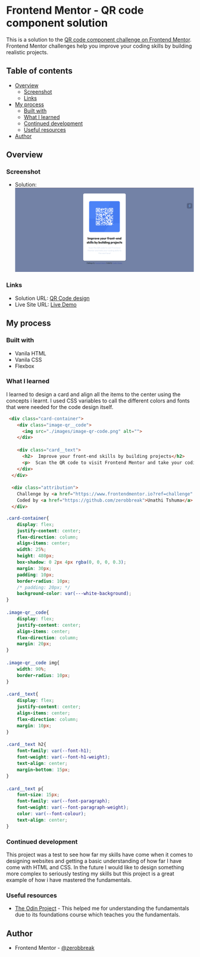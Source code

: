 # Frontend Mentor - QR code component solution

This is a solution to the [QR code component challenge on Frontend Mentor](https://www.frontendmentor.io/challenges/qr-code-component-iux_sIO_H). Frontend Mentor challenges help you improve your coding skills by building realistic projects. 

## Table of contents

- [Overview](#overview)
  - [Screenshot](#screenshot)
  - [Links](#links)
- [My process](#my-process)
  - [Built with](#built-with)
  - [What I learned](#what-i-learned)
  - [Continued development](#continued-development)
  - [Useful resources](#useful-resources)
- [Author](#author)


## Overview

### Screenshot

- Solution:
![Screenshots](./Solution/Solution.png)

### Links

- Solution URL: [QR Code design](https://github.com/zerobbreak/QR-code-design)
- Live Site URL: [Live Demo](https://zerobbreak.github.io/QR-code-design/)

## My process

### Built with

- Vanila HTML
- Vanila CSS
- Flexbox 

### What I learned
I learned to design a card and align all the items to the center using the concepts i learnt. I used CSS variables to call the different colors and fonts that were needed for the code design itself. 


```html
 <div class="card-container">
    <div class="image-qr__code">
      <img src="./images/image-qr-code.png" alt="">
    </div>

    <div class="card__text">
      <h2>  Improve your front-end skills by building projects</h2>
      <p>  Scan the QR code to visit Frontend Mentor and take your coding skills to the next level</p>
    </div>
  </div>

  <div class="attribution">
    Challenge by <a href="https://www.frontendmentor.io?ref=challenge" target="_blank">Frontend Mentor</a>.
    Coded by <a href="https://github.com/zerobbreak">Unathi Tshuma</a>.
  </div>
```
```css
.card-container{
    display: flex;
    justify-content: center;
    flex-direction: column;
    align-items: center;
    width: 25%;
    height: 480px;
    box-shadow: 0 2px 4px rgba(0, 0, 0, 0.3);
    margin: 30px;
    padding: 10px;
    border-radius: 10px;
    /* padding: 20px; */
    background-color: var(---white-background);
}

.image-qr__code{
    display: flex;
    justify-content: center;
    align-items: center;
    flex-direction: column;
    margin: 20px;
}

.image-qr__code img{
    width: 90%;
    border-radius: 10px;
}

.card__text{
    display: flex;
    justify-content: center;
    align-items: center;
    flex-direction: column;
    margin: 10px;
}

.card__text h2{
    font-family: var(--font-h1);
    font-weight: var(--font-h1-weight);
    text-align: center;
    margin-bottom: 15px;
}

.card__text p{
    font-size: 15px;
    font-family: var(--font-paragraph);
    font-weight: var(--font-paragraph-weight);
    color: var(--font-colour);
    text-align: center;
}
```

### Continued development

This project was a test to see how far my skills have come when it comes to designing websites and getting a basic understanding of how far I have come with HTML and CSS. In the future I would like to design something more complex to seriously testing my skills but this project is a great example of how i have mastered the fundamentals.

### Useful resources

- [The Odin Project](https://www.theodinproject.com) - This helped me for understanding the fundamentals due to its foundations course which teaches you the fundamentals.

## Author

- Frontend Mentor - [@zerobbreak](https://www.frontendmentor.io/profile/zerobbreak)


